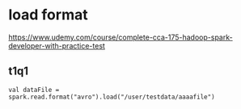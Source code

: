 # load format

https://www.udemy.com/course/complete-cca-175-hadoop-spark-developer-with-practice-test

## t1q1

```
val dataFile = spark.read.format("avro").load("/user/testdata/aaaafile")
```

